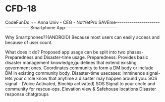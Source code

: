 # CFD-18
CodeFunDo ++ Anna Univ - CEG - NotYetPro
SAVEme----------------------------------
Smartphone App--------------------------

Why Smartphones??(ANDROID)
    Because most users can easily access and because of user count.
    
What does it do?
    Proposed app usage can be split into two phases-Preparedness and Disaster-time usage.
    Preparedness:
        Provides basic disaster management knowledge,guidelines that extend existing government ones.
        Coordinates community to form a DM body or include DM in existing community body.
    Disaster-time usecases:
        Imminence signal- lets your circle know that anytime a disaster may happen around you.
        SOS signal - (Voice Activated, Biochip activated) SOS Signal to your circle and community for rescue-ops.
        Elevation view & Safehouse locations
        Disaster response chatgroups
    
        
